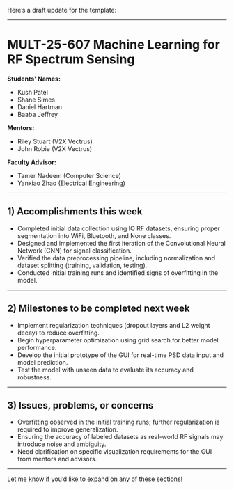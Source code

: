 Here’s a draft update for the template:

---

# MULT-25-607 Machine Learning for RF Spectrum Sensing  
**Students' Names:**  
  * Kush Patel  
  * Shane Simes  
  * Daniel Hartman  
  * Baaba Jeffrey  

**Mentors:**  
  * Riley Stuart (V2X Vectrus)  
  * John Robie (V2X Vectrus)  

**Faculty Advisor:**  
  * Tamer Nadeem (Computer Science)  
  * Yanxiao Zhao (Electrical Engineering)  

---

## 1) Accomplishments this week  
- Completed initial data collection using IQ RF datasets, ensuring proper segmentation into WiFi, Bluetooth, and None classes.  
- Designed and implemented the first iteration of the Convolutional Neural Network (CNN) for signal classification.  
- Verified the data preprocessing pipeline, including normalization and dataset splitting (training, validation, testing).  
- Conducted initial training runs and identified signs of overfitting in the model.  

---

## 2) Milestones to be completed next week  
- Implement regularization techniques (dropout layers and L2 weight decay) to reduce overfitting.  
- Begin hyperparameter optimization using grid search for better model performance.  
- Develop the initial prototype of the GUI for real-time PSD data input and model prediction.  
- Test the model with unseen data to evaluate its accuracy and robustness.  

---

## 3) Issues, problems, or concerns  
- Overfitting observed in the initial training runs; further regularization is required to improve generalization.  
- Ensuring the accuracy of labeled datasets as real-world RF signals may introduce noise and ambiguity.  
- Need clarification on specific visualization requirements for the GUI from mentors and advisors.  

---

Let me know if you’d like to expand on any of these sections!